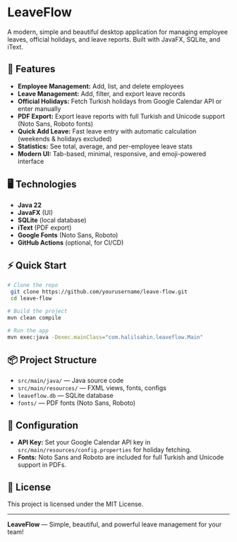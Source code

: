# LeaveFlow

A modern, simple and beautiful desktop application for managing employee leaves, official holidays, and leave reports. Built with JavaFX, SQLite, and iText.

## 🚀 Features
- **Employee Management:** Add, list, and delete employees
- **Leave Management:** Add, filter, and export leave records
- **Official Holidays:** Fetch Turkish holidays from Google Calendar API or enter manually
- **PDF Export:** Export leave reports with full Turkish and Unicode support (Noto Sans, Roboto fonts)
- **Quick Add Leave:** Fast leave entry with automatic calculation (weekends & holidays excluded)
- **Statistics:** See total, average, and per-employee leave stats
- **Modern UI:** Tab-based, minimal, responsive, and emoji-powered interface

## 🖥️ Technologies
- **Java 22**
- **JavaFX** (UI)
- **SQLite** (local database)
- **iText** (PDF export)
- **Google Fonts** (Noto Sans, Roboto)
- **GitHub Actions** (optional, for CI/CD)

## ⚡ Quick Start
```bash
# Clone the repo
 git clone https://github.com/yourusername/leave-flow.git
 cd leave-flow

# Build the project
mvn clean compile

# Run the app
mvn exec:java -Dexec.mainClass="com.halilsahin.leaveflow.Main"
```

## 📦 Project Structure
- `src/main/java/` — Java source code
- `src/main/resources/` — FXML views, fonts, configs
- `leaveflow.db` — SQLite database
- `fonts/` — PDF fonts (Noto Sans, Roboto)

## 📝 Configuration
- **API Key:** Set your Google Calendar API key in `src/main/resources/config.properties` for holiday fetching.
- **Fonts:** Noto Sans and Roboto are included for full Turkish and Unicode support in PDFs.

## 📄 License
This project is licensed under the MIT License.

---

**LeaveFlow** — Simple, beautiful, and powerful leave management for your team!
